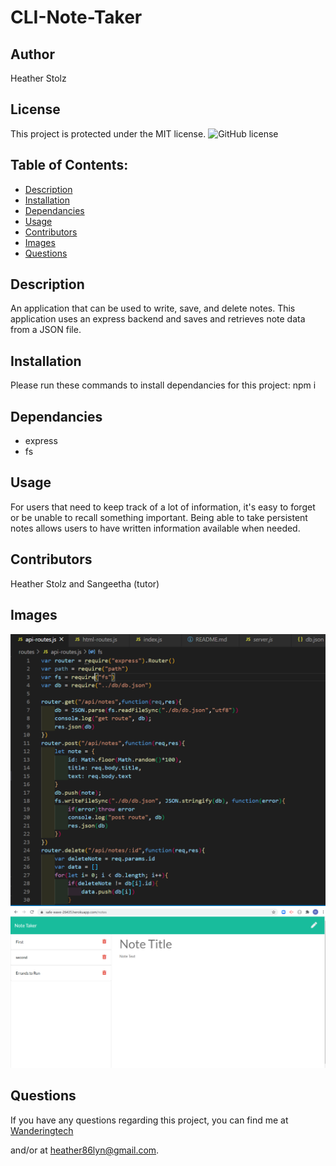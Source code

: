 # CLI-Note-Taker

## Author

Heather Stolz

## License

This project is protected under the MIT license.
![GitHub license](https://img.shields.io/badge/license-MIT-blue.svg)   

## Table of Contents:

* [Description](#description)
* [Installation](#installation)
* [Dependancies](#dependancies)
* [Usage](#usage)
* [Contributors](#contributors)
* [Images](#images)
* [Questions](#questions)

## Description

An application that can be used to write, save, and delete notes. This application uses an express backend and saves and retrieves note data from a JSON file.

## Installation

Please run these commands to install dependancies for this project: npm i

## Dependancies

* express
* fs

## Usage

For users that need to keep track of a lot of information, it's easy to forget or be unable to recall something important. Being able to take persistent notes allows users to have written information available when needed.

## Contributors

Heather Stolz and Sangeetha (tutor)

## Images

![image](./public/assets/apiroutes.png)
![image](./public/assets/deployednote.png)

## Questions

If you have any questions regarding this project, you can find me at [Wanderingtech](https://github.com/Wanderingtech) 

and/or at heather86lyn@gmail.com.
